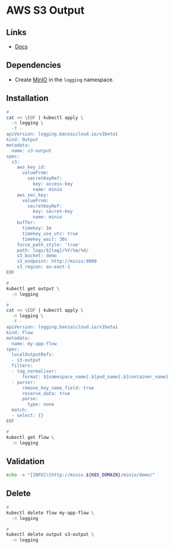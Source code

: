 # AWS S3 Output

## Links

- [Docs](https://banzaicloud.com/docs/one-eye/logging-operator/plugins/outputs/s3/)

## Dependencies

- Create [MinIO](/minio/README.md#helm) in the `logging` namespace.

## Installation

```sh
#
cat << \EOF | kubectl apply \
  -n logging \
  -f -
apiVersion: logging.banzaicloud.io/v1beta1
kind: Output
metadata:
  name: s3-output
spec:
  s3:
    aws_key_id:
      valueFrom:
        secretKeyRef:
          key: access-key
          name: minio
    aws_sec_key:
      valueFrom:
        secretKeyRef:
          key: secret-key
          name: minio
    buffer:
      timekey: 1m
      timekey_use_utc: true
      timekey_wait: 30s
    force_path_style: 'true'
    path: logs/${tag}/%Y/%m/%d/
    s3_bucket: demo
    s3_endpoint: http://minio:9000
    s3_region: eu-east-1
EOF

#
kubectl get output \
  -n logging

#
cat << \EOF | kubectl apply \
  -n logging \
  -f -
apiVersion: logging.banzaicloud.io/v1beta1
kind: Flow
metadata:
  name: my-app-flow
spec:
  localOutputRefs:
  - s3-output
  filters:
  - tag_normaliser:
      format: ${namespace_name}.${pod_name}.${container_name}
  - parser:
      remove_key_name_field: true
      reserve_data: true
      parse:
        type: none
  match:
  - select: {}
EOF

#
kubectl get flow \
  -n logging
```

## Validation

```sh
echo -e "[INFO]\thttp://minio.${K8S_DOMAIN}/minio/demo/"
```

## Delete

```sh
#
kubectl delete flow my-app-flow \
  -n logging

#
kubectl delete output s3-output \
  -n logging
```
